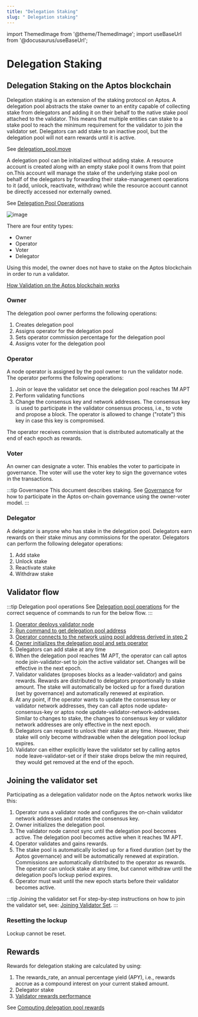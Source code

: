 ```yaml
---
title: "Delegation Staking"
slug: " Delegation staking"
---
```

import ThemedImage from '@theme/ThemedImage';
import useBaseUrl from '@docusaurus/useBaseUrl';

# Delegation Staking

## Delegation Staking on the Aptos blockchain

Delegation staking is an extension of the staking protocol on Aptos. A delegation pool abstracts the stake owner to an entity capable of collecting stake from delegators and adding it on their behalf to the native stake pool attached to the validator. This means that multiple entities can stake to a stake pool to reach the minimum requirement for the validator to join the validator set. Delegators can add stake to an inactive pool, but the delegation pool will not earn rewards until it is active. 

See [delegation_pool.move](https://github.com/aptos-labs/aptos-core/blob/main/aptos-move/framework/aptos-framework/sources/delegation_pool.move) 

A delegation pool can be initialized without adding stake. A resource account is created along with an empty stake pool it owns from that point on.This account will manage the stake of the underlying stake pool on behalf of the delegators by forwarding their stake-management operations to it (add, unlock, reactivate, withdraw) while the resource account cannot be directly accessed nor externally owned.

See [Delegation Pool Operations](../nodes/validator-node/operator/delegation-pool-operations.md)

![image](https://user-images.githubusercontent.com/120680608/234953723-ae6cc89e-76d8-4014-89f3-ec8799c7b281.png)


There are four entity types:

- Owner
- Operator
- Voter
- Delegator


Using this model, the owner does not have to stake on the Aptos blockchain in order to run a validator. 


[How Validation on the Aptos blockchain works](../concepts/staking.md#validation-on-the-aptos-blockchain)


### Owner

The delegation pool owner performs the following operations:

1. Creates delegation pool
2. Assigns operator for the delegation pool
3. Sets operator commission percentage for the delegation pool
4. Assigns voter for the delegation pool


### Operator

A node operator is assigned by the pool owner to run the validator node. The operator performs the following operations:

1. Join or leave the validator set once the delegation pool reaches 1M APT
2. Perform validating functions
3. Change the consensus key and network addresses. The consensus key is used to participate in the validator consensus process, i.e., to vote and propose a block. The operator is allowed to change ("rotate") this key in case this key is compromised.

The operator receives commission that is distributed automatically at the end of each epoch as rewards. 


### Voter

An owner can designate a voter. This enables the voter to participate in governance. The voter  will use the voter key to sign the governance votes in the transactions.

:::tip Governance
This document describes staking. See [Governance](./governance.md) for how to participate in the Aptos on-chain governance using the owner-voter model.
:::

### Delegator

A delegator is anyone who has stake in the delegation pool. Delegators earn rewards on their stake minus any commissions for the operator. Delegators can perform the following delegator operations:

1. Add stake
2. Unlock stake
3. Reactivate stake
4. Withdraw stake


## Validator flow

:::tip Delegation pool operations
See [Delegation pool operations](../nodes/validator-node/operator/delegation-pool-operations.md) for the correct sequence of commands to run for the below flow.
:::

1. [Operator deploys validator node](../nodes/validator-node/operator/running-validator-node/running-validator-node.md)
2. [Run command to get delegation pool address](../nodes/validator-node/operator/delegation-pool-operations.md#connect-to-aptos-network)
3. [Operator connects to the network using pool address derived in step 2](../nodes/validator-node/operator/connect-to-aptos-network.md)
4. [Owner initializes the delegation pool and sets operator](../nodes/validator-node/operator/delegation-pool-operations.md#initialize-a-delegation-pool)
5. Delegators can add stake at any time
6. When the delegation pool reaches 1M APT, the operator can call aptos node join-validator-set to join the active validator set. Changes will be effective in the next epoch.
7. Validator validates (proposes blocks as a leader-validator) and gains rewards.  Rewards are distributed to delegators proportionally to stake amount. The stake will automatically be locked up for a fixed duration (set by governance) and automatically renewed at expiration.
8. At any point, if the operator wants to update the consensus key or validator network addresses, they can call aptos node update-consensus-key or aptos node update-validator-network-addresses. Similar to changes to stake, the changes to consensus key or validator network addresses are only effective in the next epoch.
9. Delegators can request to unlock their stake at any time. However, their stake will only become withdrawable when the delegation pool lockup expires. 
10. Validator can either explicitly leave the validator set by calling aptos node leave-validator-set or if their stake drops below the min required, they would get removed at the end of the epoch.


## Joining the validator set

Participating as a delegation validator node on the Aptos network works like this:

1. Operator runs a validator node and configures the on-chain validator network addresses and rotates the consensus key.
2. Owner initializes the delegation pool.
3. The validator node cannot sync until the delegation pool becomes active. The delegation pool becomes active when it reaches 1M APT. 
4. Operator validates and gains rewards.
5. The stake pool is automatically locked up for a fixed duration (set by the Aptos governance) and will be automatically renewed at expiration. Commissions are automatically distributed to the operator as rewards. The operator can unlock stake at any time, but cannot withdraw until the delegation pool’s lockup period expires. 
6. Operator must wait until the new epoch starts before their validator becomes active.

:::tip Joining the validator set
For step-by-step instructions on how to join the validator set, see: [Joining Validator Set](../nodes/validator-node/operator/staking-pool-operations.md#joining-validator-set).
:::

### Resetting the lockup

Lockup cannot be reset. 


## Rewards

Rewards for delegation staking are calculated by using:

1. The rewards_rate, an annual percentage yield (APY), i.e., rewards accrue as a compound interest on your current staked amount.
2. Delegator stake
3. [Validator rewards performance](../concepts/staking.md#rewards-formula)


See [Computing delegation pool rewards](../nodes/validator-node/operator/delegation-pool-operations.md#compute-delegation-pool-rewards-earned)


